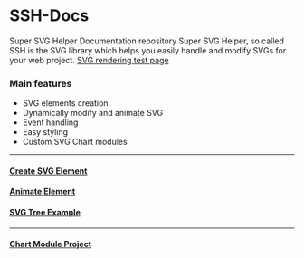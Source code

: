 # SSH-Docs
Super SVG Helper Documentation repository
Super SVG Helper, so called SSH is the SVG library which helps you easily handle and modify SVGs for your web project.
[SVG rendering test page](https://pikpokjeon.github.io/SSH/) <br />
### Main features
- SVG elements creation
- Dynamically modify and animate SVG
- Event handling
- Easy styling
- Custom SVG Chart modules
---
#### [Create SVG Element](https://github.com/pikpokjeon/SSH-Docs/blob/main/ElementCreation.md)
#### [Animate Element](https://github.com/pikpokjeon/SSH-Docs/blob/main/Animate.md)
#### [SVG Tree Example](https://github.com/pikpokjeon/SSH-Docs/blob/main/SvgTreeExample.md)

---
#### [Chart Module Project](https://github.com/pikpokjeon/SSH-Docs/blob/main/ChartProject.md)
